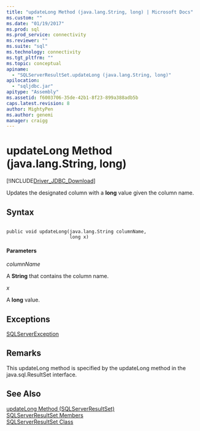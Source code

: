 ```yaml
---
title: "updateLong Method (java.lang.String, long) | Microsoft Docs"
ms.custom: ""
ms.date: "01/19/2017"
ms.prod: sql
ms.prod_service: connectivity
ms.reviewer: ""
ms.suite: "sql"
ms.technology: connectivity
ms.tgt_pltfrm: ""
ms.topic: conceptual
apiname: 
  - "SQLServerResultSet.updateLong (java.lang.String, long)"
apilocation: 
  - "sqljdbc.jar"
apitype: "Assembly"
ms.assetid: f6003706-35de-42b1-8f23-899a388adb5b
caps.latest.revision: 8
author: MightyPen
ms.author: genemi
manager: craigg
---
```

# updateLong Method (java.lang.String, long)
[!INCLUDE[Driver_JDBC_Download](../../../includes/driver_jdbc_download.md)]

  Updates the designated column with a **long** value given the column name.  
  
## Syntax  
  
```  
  
public void updateLong(java.lang.String columnName,  
                       long x)  
```  
  
#### Parameters  
 *columnName*  
  
 A **String** that contains the column name.  
  
 *x*  
  
 A **long** value.  
  
## Exceptions  
 [SQLServerException](../../../connect/jdbc/reference/sqlserverexception-class.md)  
  
## Remarks  
 This updateLong method is specified by the updateLong method in the java.sql.ResultSet interface.  
  
## See Also  
 [updateLong Method &#40;SQLServerResultSet&#41;](../../../connect/jdbc/reference/updatelong-method-sqlserverresultset.md)   
 [SQLServerResultSet Members](../../../connect/jdbc/reference/sqlserverresultset-members.md)   
 [SQLServerResultSet Class](../../../connect/jdbc/reference/sqlserverresultset-class.md)  
  
  
